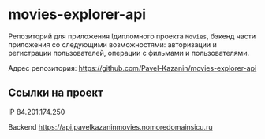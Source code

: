 # movies-explorer-api
Репозиторий для приложения lдипломного проекта `Movies`, бэкенд части приложения со следующими возможностями: авторизации и регистрации пользователей, операции с фильмами и пользователями. 

Адрес репозитория: https://github.com/Pavel-Kazanin/movies-explorer-api

## Ссылки на проект

IP 84.201.174.250

Backend https://api.pavelkazaninmovies.nomoredomainsicu.ru
